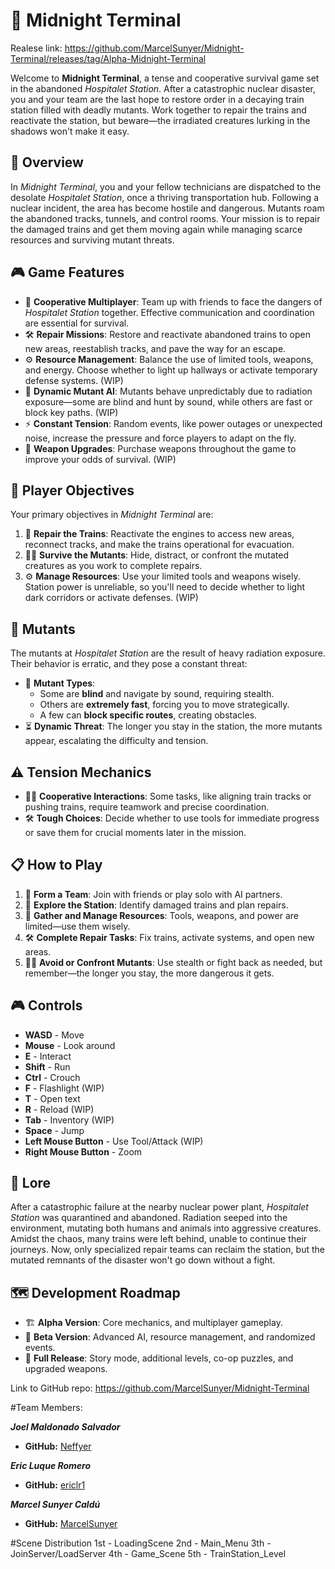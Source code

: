 # 🚂 **Midnight Terminal**

Realese link: https://github.com/MarcelSunyer/Midnight-Terminal/releases/tag/Alpha-Midnight-Terminal

Welcome to **Midnight Terminal**, a tense and cooperative survival game set in the abandoned *Hospitalet Station*. After a catastrophic nuclear disaster, you and your team are the last hope to restore order in a decaying train station filled with deadly mutants. Work together to repair the trains and reactivate the station, but beware—the irradiated creatures lurking in the shadows won't make it easy.

## 📜 **Overview**

In *Midnight Terminal*, you and your fellow technicians are dispatched to the desolate *Hospitalet Station*, once a thriving transportation hub. Following a nuclear incident, the area has become hostile and dangerous. Mutants roam the abandoned tracks, tunnels, and control rooms. Your mission is to repair the damaged trains and get them moving again while managing scarce resources and surviving mutant threats. 

## 🎮 **Game Features**

- 🤝 **Cooperative Multiplayer**: Team up with friends to face the dangers of *Hospitalet Station* together. Effective communication and coordination are essential for survival.
- 🛠️ **Repair Missions**: Restore and reactivate abandoned trains to open new areas, reestablish tracks, and pave the way for an escape.
- ⚙️ **Resource Management**: Balance the use of limited tools, weapons, and energy. Choose whether to light up hallways or activate temporary defense systems. (WIP)
- 🧟 **Dynamic Mutant AI**: Mutants behave unpredictably due to radiation exposure—some are blind and hunt by sound, while others are fast or block key paths. (WIP)
- ⚡ **Constant Tension**: Random events, like power outages or unexpected noise, increase the pressure and force players to adapt on the fly.
- 🔫 **Weapon Upgrades**: Purchase weapons throughout the game to improve your odds of survival. (WIP)

## 🎯 **Player Objectives**

Your primary objectives in *Midnight Terminal* are:

1. 🚂 **Repair the Trains**: Reactivate the engines to access new areas, reconnect tracks, and make the trains operational for evacuation.
2. 🧟‍♂️ **Survive the Mutants**: Hide, distract, or confront the mutated creatures as you work to complete repairs.
3. ⚙️ **Manage Resources**: Use your limited tools and weapons wisely. Station power is unreliable, so you'll need to decide whether to light dark corridors or activate defenses. (WIP)

## 🧟 **Mutants**

The mutants at *Hospitalet Station* are the result of heavy radiation exposure. Their behavior is erratic, and they pose a constant threat:

- 🧠 **Mutant Types**:
  - Some are **blind** and navigate by sound, requiring stealth.
  - Others are **extremely fast**, forcing you to move strategically.
  - A few can **block specific routes**, creating obstacles.
- ⏳ **Dynamic Threat**: The longer you stay in the station, the more mutants appear, escalating the difficulty and tension.

## ⚠️ **Tension Mechanics**

- 🤜🤛 **Cooperative Interactions**: Some tasks, like aligning train tracks or pushing trains, require teamwork and precise coordination.
- 🛠️ **Tough Choices**: Decide whether to use tools for immediate progress or save them for crucial moments later in the mission.

## 📋 **How to Play**

1. 👥 **Form a Team**: Join with friends or play solo with AI partners.
2. 🚉 **Explore the Station**: Identify damaged trains and plan repairs.
3. 🧰 **Gather and Manage Resources**: Tools, weapons, and power are limited—use them wisely.
4. 🛠️ **Complete Repair Tasks**: Fix trains, activate systems, and open new areas.
5. 🧟‍♂️ **Avoid or Confront Mutants**: Use stealth or fight back as needed, but remember—the longer you stay, the more dangerous it gets.

## 🎮 **Controls**

- **WASD** - Move
- **Mouse** - Look around
- **E** - Interact
- **Shift** - Run
- **Ctrl** - Crouch
- **F** - Flashlight (WIP)
- **T** - Open text
- **R** - Reload (WIP)
- **Tab** - Inventory (WIP)
- **Space** - Jump
- **Left Mouse Button** - Use Tool/Attack (WIP)
- **Right Mouse Button** - Zoom

## 📖 **Lore**

After a catastrophic failure at the nearby nuclear power plant, *Hospitalet Station* was quarantined and abandoned. Radiation seeped into the environment, mutating both humans and animals into aggressive creatures. Amidst the chaos, many trains were left behind, unable to continue their journeys. Now, only specialized repair teams can reclaim the station, but the mutated remnants of the disaster won't go down without a fight.

## 🗺️ **Development Roadmap**

- 🏗️ **Alpha Version**: Core mechanics, and multiplayer gameplay.
- 🔧 **Beta Version**: Advanced AI, resource management, and randomized events.
- 🚀 **Full Release**: Story mode, additional levels, co-op puzzles, and upgraded weapons.

Link to GitHub repo: https://github.com/MarcelSunyer/Midnight-Terminal

#Team Members:

_**Joel Maldonado Salvador**_
* **GitHub:** [Neffyer](https://github.com/Neffyer)

_**Eric Luque Romero**_
* **GitHub:** [ericlr1](https://github.com/ericlr1)

_**Marcel Sunyer Caldú**_
* **GitHub:** [MarcelSunyer](https://github.com/MarcelSunyer)

#Scene Distribution
1st - LoadingScene
2nd - Main_Menu
3th - JoinServer/LoadServer
4th - Game_Scene
5th - TrainStation_Level

